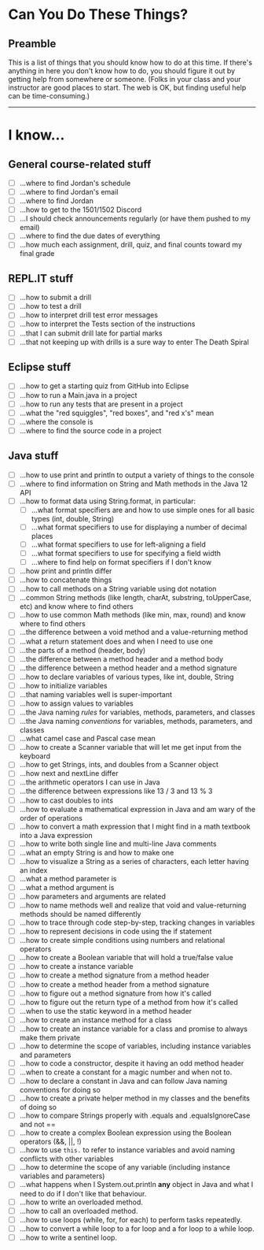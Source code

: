 # Can You Do These Things?

## Preamble

This is a list of things that you should know how to do at this time. If there's anything in here you don't know how to do, you should figure it out by getting help from somewhere or someone. (Folks in your class and your instructor are good places to start. The web is OK, but finding useful help can be time-consuming.)

---

# I know...

## General course-related stuff

- [ ] ...where to find Jordan's schedule
- [ ] ...where to find Jordan's email
- [ ] ...where to find Jordan
- [ ] ...how to get to the 1501/1502 Discord
- [ ] ...I should check announcements regularly (or have them pushed to my email)
- [ ] ...where to find the due dates of everything
- [ ] ...how much each assignment, drill, quiz, and final counts toward my final grade

## REPL.IT stuff

- [ ] ...how to submit a drill
- [ ] ...how to test a drill
- [ ] ...how to interpret drill test error messages
- [ ] ...how to interpret the Tests section of the instructions
- [ ] ...that I can submit drill late for partial marks
- [ ] ...that not keeping up with drills is a sure way to enter The Death Spiral

## Eclipse stuff

- [ ] ...how to get a starting quiz from GitHub into Eclipse
- [ ] ...how to run a Main.java in a project
- [ ] ...how to run any tests that are present in a project
- [ ] ...what the "red squiggles", "red boxes", and "red x's" mean
- [ ] ...where the console is
- [ ] ...where to find the source code in a project

## Java stuff

- [ ] ...how to use print and println to output a variety of things to the console
- [ ] ...where to find information on String and Math methods in the Java 12 API
- [ ] ...how to format data using String.format, in particular:
  - [ ] ...what format specifiers are and how to use simple ones for all basic types (int, double, String)
  - [ ] ...what format specifiers to use for displaying a number of decimal places
  - [ ] ...what format specifiers to use for left-aligning a field
  - [ ] ...what format specifiers to use for specifying a field width
  - [ ] ...where to find help on format specifiers if I don't know
- [ ] ...how print and println differ
- [ ] ...how to concatenate things
- [ ] ...how to call methods on a String variable using dot notation
- [ ] ...common String methods (like length, charAt, substring, toUpperCase, etc) and know where to find others
- [ ] ...how to use common Math methods (like min, max, round) and know where to find others
- [ ] ...the difference between a void method and a value-returning method
- [ ] ...what a return statement does and when I need to use one
- [ ] ...the parts of a method (header, body)
- [ ] ...the difference between a method header and a method body
- [ ] ...the difference between a method header and a method signature
- [ ] ...how to declare variables of various types, like int, double, String
- [ ] ...how to initialize variables
- [ ] ...that naming variables well is super-important
- [ ] ...how to assign values to variables
- [ ] ...the Java naming _rules_ for variables, methods, parameters, and classes
- [ ] ...the Java naming _conventions_ for variables, methods, parameters, and classes
- [ ] ...what camel case and Pascal case mean
- [ ] ...how to create a Scanner variable that will let me get input from the keyboard
- [ ] ...how to get Strings, ints, and doubles from a Scanner object
- [ ] ...how next and nextLine differ
- [ ] ...the arithmetic operators I can use in Java
- [ ] ...the difference between expressions like 13 / 3 and 13 % 3
- [ ] ...how to cast doubles to ints
- [ ] ...how to evaluate a mathematical expression in Java and am wary of the order of operations
- [ ] ...how to convert a math expression that I might find in a math textbook into a Java expression
- [ ] ...how to write both single line and multi-line Java comments
- [ ] ...what an empty String is and how to make one
- [ ] ...how to visualize a String as a series of characters, each letter having an index
- [ ] ...what a method parameter is
- [ ] ...what a method argument is
- [ ] ...how parameters and arguments are related
- [ ] ...how to name methods well and realize that void and value-returning methods should be named differently
- [ ] ...how to trace through code step-by-step, tracking changes in variables
- [ ] ...how to represent decisions in code using the if statement
- [ ] ...how to create simple conditions using numbers and relational operators
- [ ] ...how to create a Boolean variable that will hold a true/false value
- [ ] ...how to create a instance variable
- [ ] ...how to create a method signature from a method header
- [ ] ...how to create a method header from a method signature
- [ ] ...how to figure out a method signature from how it's called
- [ ] ...how to figure out the return type of a method from how it's called
- [ ] ...when to use the static keyword in a method header
- [ ] ...how to create an instance method for a class
- [ ] ...how to create an instance variable for a class and promise to always make them private
- [ ] ...how to determine the scope of variables, including instance variables and parameters
- [ ] ...how to code a constructor, despite it having an odd method header
- [ ] ...when to create a constant for a magic number and when not to.
- [ ] ...how to declare a constant in Java and can follow Java naming conventions for doing so
- [ ] ...how to create a private helper method in my classes and the benefits of doing so
- [ ] ...how to compare Strings properly with .equals and .equalsIgnoreCase and not ==
- [ ] ...how to create a complex Boolean expression using the Boolean operators (&&, ||, !)
- [ ] ...how to use `this.` to refer to instance variables and avoid naming conflicts with other variables
- [ ] ...how to determine the scope of any variable (including instance variables and parameters)
- [ ] ...what happens when I System.out.println **any** object in Java and what I need to do if I don't like that behaviour.
- [ ] ...how to write an overloaded method.
- [ ] ...how to call an overloaded method.
- [ ] ...how to use loops (while, for, for each) to perform tasks repeatedly.
- [ ] ...how to convert a while loop to a for loop and a for loop to a while loop.
- [ ] ...how to write a sentinel loop.
